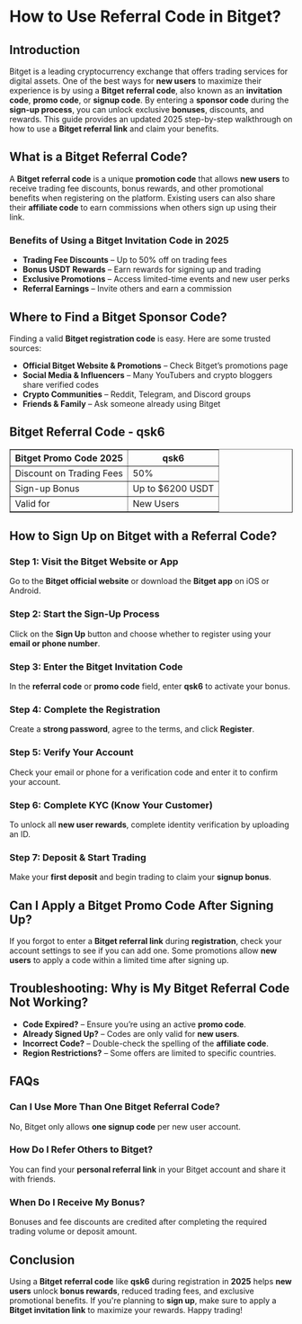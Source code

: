<h1>How to Use Referral Code in Bitget?</h1>
<h2>Introduction</h2>
<p>Bitget is a leading cryptocurrency exchange that offers trading services for digital assets. One of the best ways for <strong>new users</strong> to maximize their experience is by using a <strong>Bitget referral code</strong>, also known as an <strong>invitation code</strong>, <strong>promo code</strong>, or <strong>signup code</strong>. By entering a <strong>sponsor code</strong> during the <strong>sign-up process</strong>, you can unlock exclusive <strong>bonuses</strong>, discounts, and rewards. This guide provides an updated 2025 step-by-step walkthrough on how to use a <strong>Bitget referral link</strong> and claim your benefits.</p>

<h2>What is a Bitget Referral Code?</h2>
<p>A <strong>Bitget referral code</strong> is a unique <strong>promotion code</strong> that allows <strong>new users</strong> to receive trading fee discounts, bonus rewards, and other promotional benefits when registering on the platform. Existing users can also share their <strong>affiliate code</strong> to earn commissions when others sign up using their link.</p>

<h3>Benefits of Using a Bitget Invitation Code in 2025</h3>
<ul>
    <li><strong>Trading Fee Discounts</strong> – Up to 50% off on trading fees</li>
    <li><strong>Bonus USDT Rewards</strong> – Earn rewards for signing up and trading</li>
    <li><strong>Exclusive Promotions</strong> – Access limited-time events and new user perks</li>
    <li><strong>Referral Earnings</strong> – Invite others and earn a commission</li>
</ul>

<h2>Where to Find a Bitget Sponsor Code?</h2>
<p>Finding a valid <strong>Bitget registration code</strong> is easy. Here are some trusted sources:</p>
<ul>
    <li><strong>Official Bitget Website & Promotions</strong> – Check Bitget’s promotions page</li>
    <li><strong>Social Media & Influencers</strong> – Many YouTubers and crypto bloggers share verified codes</li>
    <li><strong>Crypto Communities</strong> – Reddit, Telegram, and Discord groups</li>
    <li><strong>Friends & Family</strong> – Ask someone already using Bitget</li>
</ul>

<h2>Bitget Referral Code - qsk6</h2>
<table border="1">
    <tr>
        <th>Bitget Promo Code 2025</th>
        <th>qsk6</th>
    </tr>
    <tr>
        <td>Discount on Trading Fees</td>
        <td>50%</td>
    </tr>
    <tr>
        <td>Sign-up Bonus</td>
        <td>Up to $6200 USDT</td>
    </tr>
    <tr>
        <td>Valid for</td>
        <td>New Users</td>
    </tr>
</table>

<h2>How to Sign Up on Bitget with a Referral Code?</h2>

<h3>Step 1: Visit the Bitget Website or App</h3>
<p>Go to the <strong>Bitget official website</strong> or download the <strong>Bitget app</strong> on iOS or Android.</p>

<h3>Step 2: Start the Sign-Up Process</h3>
<p>Click on the <strong>Sign Up</strong> button and choose whether to register using your <strong>email or phone number</strong>.</p>

<h3>Step 3: Enter the Bitget Invitation Code</h3>
<p>In the <strong>referral code</strong> or <strong>promo code</strong> field, enter <strong>qsk6</strong> to activate your bonus.</p>

<h3>Step 4: Complete the Registration</h3>
<p>Create a <strong>strong password</strong>, agree to the terms, and click <strong>Register</strong>.</p>

<h3>Step 5: Verify Your Account</h3>
<p>Check your email or phone for a verification code and enter it to confirm your account.</p>

<h3>Step 6: Complete KYC (Know Your Customer)</h3>
<p>To unlock all <strong>new user rewards</strong>, complete identity verification by uploading an ID.</p>

<h3>Step 7: Deposit & Start Trading</h3>
<p>Make your <strong>first deposit</strong> and begin trading to claim your <strong>signup bonus</strong>.</p>

<h2>Can I Apply a Bitget Promo Code After Signing Up?</h2>
<p>If you forgot to enter a <strong>Bitget referral link</strong> during <strong>registration</strong>, check your account settings to see if you can add one. Some promotions allow <strong>new users</strong> to apply a code within a limited time after signing up.</p>

<h2>Troubleshooting: Why is My Bitget Referral Code Not Working?</h2>
<ul>
    <li><strong>Code Expired?</strong> – Ensure you’re using an active <strong>promo code</strong>.</li>
    <li><strong>Already Signed Up?</strong> – Codes are only valid for <strong>new users</strong>.</li>
    <li><strong>Incorrect Code?</strong> – Double-check the spelling of the <strong>affiliate code</strong>.</li>
    <li><strong>Region Restrictions?</strong> – Some offers are limited to specific countries.</li>
</ul>

<h2>FAQs</h2>

<h3>Can I Use More Than One Bitget Referral Code?</h3>
<p>No, Bitget only allows <strong>one signup code</strong> per new user account.</p>

<h3>How Do I Refer Others to Bitget?</h3>
<p>You can find your <strong>personal referral link</strong> in your Bitget account and share it with friends.</p>

<h3>When Do I Receive My Bonus?</h3>
<p>Bonuses and fee discounts are credited after completing the required trading volume or deposit amount.</p>

<h2>Conclusion</h2>
<p>Using a <strong>Bitget referral code</strong> like <strong>qsk6</strong> during registration in <strong>2025</strong> helps <strong>new users</strong> unlock <strong>bonus rewards</strong>, reduced trading fees, and exclusive promotional benefits. If you're planning to <strong>sign up</strong>, make sure to apply a <strong>Bitget invitation link</strong> to maximize your rewards. Happy trading!</p>
